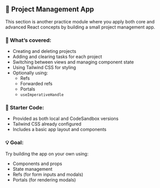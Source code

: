 ## 📁 Project Management App

This section is another practice module where you apply both core and advanced React concepts by building a small project management app.

### 🔧 What’s covered:
- Creating and deleting projects
- Adding and clearing tasks for each project
- Switching between views and managing component state
- Using Tailwind CSS for styling
- Optionally using:
  - Refs
  - Forwarded refs
  - Portals
  - `useImperativeHandle`

### 🧰 Starter Code:
- Provided as both local and CodeSandbox versions
- Tailwind CSS already configured
- Includes a basic app layout and components

### 💡 Goal:
Try building the app on your own using:
- Components and props
- State management
- Refs (for form inputs and modals)
- Portals (for rendering modals)

